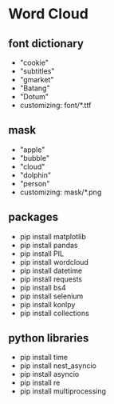 # Word Cloud

## font dictionary

- "cookie"
- "subtitles"
- "gmarket"
- "Batang"
- "Dotum"
- customizing: font/*.ttf

## mask

- "apple"
- "bubble"
- "cloud"
- "dolphin"
- "person"
- customizing: mask/*.png

## packages

- pip install matplotlib
- pip install pandas
- pip install PIL
- pip install wordcloud
- pip install datetime
- pip install requests
- pip install bs4
- pip install selenium
- pip install konlpy
- pip install collections

## python libraries

- pip install time
- pip install nest_asyncio
- pip install asyncio
- pip install re
- pip install multiprocessing
